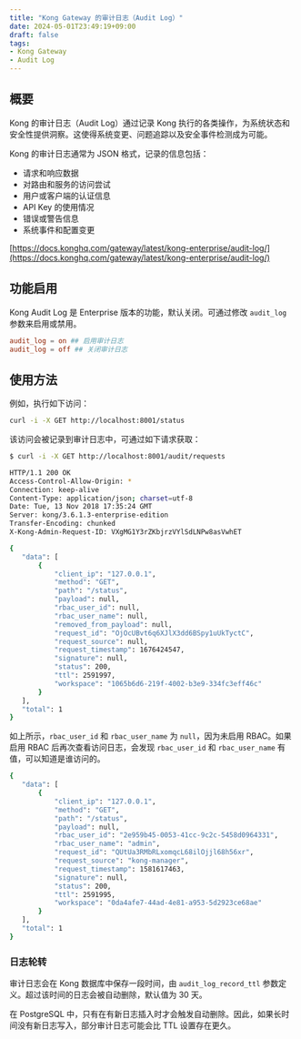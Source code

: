 ```yaml
---
title: "Kong Gateway 的审计日志（Audit Log）"
date: 2024-05-01T23:49:19+09:00
draft: false
tags:
- Kong Gateway
- Audit Log
---
```


## 概要

Kong 的审计日志（Audit Log）通过记录 Kong 执行的各类操作，为系统状态和安全性提供洞察。这使得系统变更、问题追踪以及安全事件检测成为可能。

Kong 的审计日志通常为 JSON 格式，记录的信息包括：

- 请求和响应数据
- 对路由和服务的访问尝试
- 用户或客户端的认证信息
- API Key 的使用情况
- 错误或警告信息
- 系统事件和配置变更

[https://docs.konghq.com/gateway/latest/kong-enterprise/audit-log/](https://docs.konghq.com/gateway/latest/kong-enterprise/audit-log/)

## 功能启用

Kong Audit Log 是 Enterprise 版本的功能，默认关闭。可通过修改 `audit_log` 参数来启用或禁用。

```conf
audit_log = on ## 启用审计日志
audit_log = off ## 关闭审计日志
```

## 使用方法

例如，执行如下访问：

```bash
curl -i -X GET http://localhost:8001/status
```

该访问会被记录到审计日志中，可通过如下请求获取：

```bash
$ curl -i -X GET http://localhost:8001/audit/requests

HTTP/1.1 200 OK
Access-Control-Allow-Origin: *
Connection: keep-alive
Content-Type: application/json; charset=utf-8
Date: Tue, 13 Nov 2018 17:35:24 GMT
Server: kong/3.6.1.3-enterprise-edition
Transfer-Encoding: chunked
X-Kong-Admin-Request-ID: VXgMG1Y3rZKbjrzVYlSdLNPw8asVwhET

{
   "data": [
       {
           "client_ip": "127.0.0.1",
           "method": "GET",
           "path": "/status",
           "payload": null,
           "rbac_user_id": null,
           "rbac_user_name": null,
           "removed_from_payload": null,
           "request_id": "OjOcUBvt6q6XJlX3dd6BSpy1uUkTyctC",
           "request_source": null,
           "request_timestamp": 1676424547,
           "signature": null,
           "status": 200,
           "ttl": 2591997,
           "workspace": "1065b6d6-219f-4002-b3e9-334fc3eff46c"
       }
   ],
   "total": 1
}
```

如上所示，`rbac_user_id` 和 `rbac_user_name` 为 `null`，因为未启用 RBAC。如果启用 RBAC 后再次查看访问日志，会发现 `rbac_user_id` 和 `rbac_user_name` 有值，可以知道是谁访问的。

```bash
{
   "data": [
       {
           "client_ip": "127.0.0.1",
           "method": "GET",
           "path": "/status",
           "payload": null,
           "rbac_user_id": "2e959b45-0053-41cc-9c2c-5458d0964331",
           "rbac_user_name": "admin",
           "request_id": "QUtUa3RMbRLxomqcL68ilOjjl68h56xr",
           "request_source": "kong-manager",
           "request_timestamp": 1581617463,
           "signature": null,
           "status": 200,
           "ttl": 2591995,
           "workspace": "0da4afe7-44ad-4e81-a953-5d2923ce68ae"
       }
   ],
   "total": 1
}
```

### 日志轮转

审计日志会在 Kong 数据库中保存一段时间，由 `audit_log_record_ttl` 参数定义。超过该时间的日志会被自动删除，默认值为 30 天。

在 PostgreSQL 中，只有在有新日志插入时才会触发自动删除。因此，如果长时间没有新日志写入，部分审计日志可能会比 TTL 设置存在更久。
